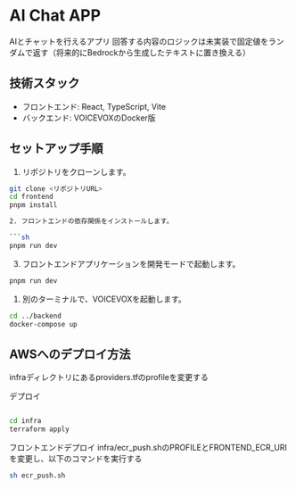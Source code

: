 # AI Chat APP

AIとチャットを行えるアプリ
回答する内容のロジックは未実装で固定値をランダムで返す（将来的にBedrockから生成したテキストに置き換える）

## 技術スタック

- フロントエンド: React, TypeScript, Vite
- バックエンド: VOICEVOXのDocker版

## セットアップ手順

1. リポジトリをクローンします。

```sh
git clone <リポジトリURL>
cd frontend
pnpm install

2. フロントエンドの依存関係をインストールします。

```sh
pnpm run dev
```

3. フロントエンドアプリケーションを開発モードで起動します。

```sh
pnpm run dev
```

1. 別のターミナルで、VOICEVOXを起動します。

```sh
cd ../backend
docker-compose up
```

## AWSへのデプロイ方法

infraディレクトリにあるproviders.tfのprofileを変更する

デプロイ
```sh

cd infra
terraform apply
```

フロントエンドデプロイ
infra/ecr_push.shのPROFILEとFRONTEND_ECR_URIを変更し、以下のコマンドを実行する

```sh
sh ecr_push.sh
```
